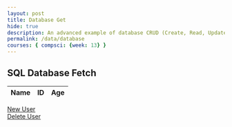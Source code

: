 ```yaml
---
layout: post
title: Database Get
hide: true
description: An advanced example of database CRUD (Create, Read, Update, Delete).  This articles is focussed on Read.  Each operation works asynchronously between JavaScript and a Python/Flask backend Database.  This requires a set of Python RESTful API services for Get, Put, Delete, and Update.
permalink: /data/database
courses: { compsci: {week: 13} }
---
```


## SQL Database Fetch

<!-- HTML table layout for page.  The table is filled by JavaScript below. 
-->
<table>
  <thead>
  <tr>
    <th>Name</th>
    <th>ID</th>
    <th>Age</th>
  </tr>
  </thead>
  <tbody id="result">
    <!-- javascript generated data -->
  </tbody>
</table>
<div>
  <a href = "{{site.baseurl}}/newUser">New User</a>
</div>
<div>
  <a href = "{{site.baseurl}}/delete">Delete User</a>
</div>
<!-- 
Below JavaScript code fetches user data from an API and displays it in a table. It uses the Fetch API to make a GET request to the '/api/users/' endpoint.   Refer to config.js to see additional options. 

The script is laid out in a sequence (no function) and will execute when page is loaded.
-->
<script type="module">
  // uri variable and options object are obtained from config.js
  import { uri, options } from '{{site.baseurl}}/assets/js/api/config.js';

  // Set Users endpoint (list of users)
  const url = uri + '/api/users/';

  // prepare HTML result container for new output
  const resultContainer = document.getElementById("result");

  // fetch the API
  const authOptions = {
            ...options, // This will copy all properties from options
            method: 'GET', // Override the method property
            cache: 'no-cache', // Set the cache property
            headers: {
                'uid': localStorage.getItem('uid') // Set the uid as a header
            }        
    };
  fetch(url, authOptions)
    // response is a RESTful "promise" on any successful fetch
    .then(response => {
      // check for response errors and display
      if (response.status !== 200) {
          const errorMsg = 'Database response error: ' + response.status;
          console.log(errorMsg);
          const tr = document.createElement("tr");
          const td = document.createElement("td");
          td.innerHTML = errorMsg;
          tr.appendChild(td);
          resultContainer.appendChild(tr);
          return;
      }
      // valid response will contain JSON data
      response.json().then(data => {
          console.log(data);
          for (const row of data) {
            // tr and td build out for each row
            const tr = document.createElement("tr");
            const name = document.createElement("td");
            const id = document.createElement("td");
            const age = document.createElement("td");
            // data is specific to the API
            name.innerHTML = row.name; 
            id.innerHTML = row.uid; 
            age.innerHTML = row.age; 
            // this builds td's into tr
            tr.appendChild(name);
            tr.appendChild(id);
            tr.appendChild(age);
            // append the row to table
            resultContainer.appendChild(tr);
          }
      })
  })
  // catch fetch errors (ie ACCESS to server blocked)
  .catch(err => {
    console.error(err);
    const tr = document.createElement("tr");
    const td = document.createElement("td");
    td.innerHTML = err + ": " + url;
    tr.appendChild(td);
    resultContainer.appendChild(tr);
  });

//Delete
function deleteUser()
{
  const uid = JSON.parse(localStorage.getItem('newUserID'));
  const body = {
      // name: document.getElementById("name").value,
      uid
      // dob: document.getElementById("dob").value
  };
  const authOptions = {
      ...options, // This will copy all properties from options
      method: 'DELETE', // Override the method property
      cache: 'no-cache', // Set the cache property
      body: JSON.stringify(body)
  };
  fetch(url, authOptions)
          .then(response => {
              // handle error response from Web API
              if (!response.ok) {
                  const errorMsg = 'Login error: ' + response.status;
                  console.log(errorMsg);
                  return;
              }
              // Success!!!
              // Redirect to the database page
              ;
          })
          // catch fetch errors (ie ACCESS to server blocked)
          .catch(err => {
              console.error(err);
          });
}
</script>